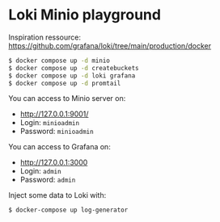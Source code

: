 # Loki Minio playground

Inspiration ressource: https://github.com/grafana/loki/tree/main/production/docker

```sh
$ docker compose up -d minio
$ docker compose up -d createbuckets
$ docker compose up -d loki grafana
$ docker compose up -d promtail
```

You can access to Minio server on:

- http://127.0.0.1:9001/
- Login: `minioadmin`
- Password: `minioadmin`

You can access to Grafana on:

- http://127.0.0.1:3000
- Login: `admin`
- Password: `admin`

Inject some data to Loki with:

```
$ docker-compose up log-generator
```
